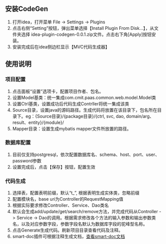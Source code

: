 ## 安装CodeGen
1. 打开idea，打开菜单 File -> Settings -> Plugins
1. 点击右侧“Setting”按钮，弹出菜单选择【Install Plugin From Disk...】，从文件夹选择 idea-plugin-codegen-0.0.1.zip文件。点击右下角[Apply]按钮安装。
1. 安装完成后在idea侧边栏显示【MVC代码生成器】

## 使用说明
### 项目配置
1. 点击面板“设置”选项卡，配置项目作者、包名。
1. 设置Model基类：统一集成com.cmit.paas.common.web.model.Model类
1. 设置Ctrl基类，设置成功后代码生成Contrller将统一集成该类
1. Source目录，设置java的源码路径。生成代码将放置在该目录下，包名所在目录下。eg：{Source目录}/{package目录}/{ctrl, svc, dao, domain/arg、result、entity}/{module}/
1. Mapper目录：设置生成mybatis mapper文件所放置的路径。

### 数据库配置
1. 目前仅支持postgresql，依次配置数据库名、schema、host、port、user、password参数
1. 设置完成后，点击【保存】按钮，配置生效
### 代码生成
1. 选择表，配置表明前缀，默认“t_”, 根据表明生成实体类，忽略前缀
1. 配置模块名，base uri为Controller的RequestMapping值
1. 根据实际要求修改Controller、Service、Dao类名
1. 默认会生成add/update/get/search/remove方法，并完成代码从Controller -> Service -> Dao的调用。根据需求修改各个方法的输入参数和输出参数类名，以及对应参数字段，参数字段名默认为数据库字段的驼峰型名称。
1. 点击Generate生成代码。刷新项目目录查看代码及注释。
1. smart-doc插件可根据注释生成文档，[查看smart-doc文档](https://smart-doc-group.github.io/#/zh-cn/README)
